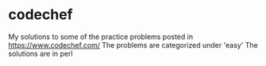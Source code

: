 # codechef
My solutions to some of the practice problems posted in https://www.codechef.com/
The problems are categorized under 'easy'
The solutions are in perl
